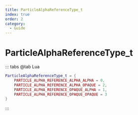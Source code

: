 ```yaml
---
title: ParticleAlphaReferenceType_t
index: true
order: 2
category:
  - Guide
---
```


# ParticleAlphaReferenceType_t
::: tabs
@tab Lua
```lua
ParticleAlphaReferenceType_t = {
    PARTICLE_ALPHA_REFERENCE_ALPHA_ALPHA = 0,
    PARTICLE_ALPHA_REFERENCE_ALPHA_OPAQUE = 2,
    PARTICLE_ALPHA_REFERENCE_OPAQUE_ALPHA = 1,
    PARTICLE_ALPHA_REFERENCE_OPAQUE_OPAQUE = 3
}
```
:::
